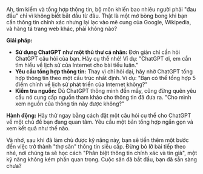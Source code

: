 Ah, tìm kiếm và tổng hợp thông tin, bộ môn khiến bao nhiêu người phải "đau đầu" chỉ vì không biết bắt đầu từ đâu. Thật là một mớ bòng bong khi bạn cần thông tin chính xác nhưng lại lạc vào mê cung của Google, Wikipedia, và hàng tá trang web khác, phải không nào?

**Giải pháp:**
- **Sử dụng ChatGPT như một thủ thư cá nhân:** Đơn giản chỉ cần hỏi ChatGPT câu hỏi của bạn. Hãy cụ thể nhé! Ví dụ: "ChatGPT ơi, em cần tìm hiểu về lịch sử của Internet cho bài tiểu luận."
- **Yêu cầu tổng hợp thông tin:** Thay vì chỉ hỏi đại, hãy nhờ ChatGPT tổng hợp thông tin theo một cấu trúc nhất định. Ví dụ: "Bạn có thể tổng hợp 5 điểm chính về lịch sử phát triển của Internet không?"
- **Kiểm tra nguồn:** Dù ChatGPT thông minh đến mấy, cũng đừng quên yêu cầu nó cung cấp nguồn tham khảo cho thông tin đã đưa ra. "Cho mình xem nguồn của thông tin này được không?"

**Hành động:**
Hãy thử ngay bằng cách đặt một câu hỏi cụ thể cho ChatGPT về một chủ đề bạn đang quan tâm. Yêu cầu một bản tổng hợp ngắn gọn và xem kết quả như thế nào.

Và nhớ, sau khi đã làm chủ được kỹ năng này, bạn sẽ tiến thêm một bước đến việc trở thành "thợ săn" thông tin siêu cấp. Đừng bỏ lỡ bài tiếp theo nhé, nơi chúng ta sẽ học cách "Phân biệt thông tin chính xác và tin giả", một kỹ năng không kém phần quan trọng. Cuộc săn đã bắt đầu, bạn đã sẵn sàng chưa?